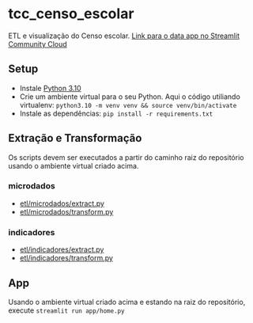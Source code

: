 # tcc_censo_escolar

ETL e visualização do Censo escolar. [Link para o data app no Streamlit Community Cloud](https://censo-escolar.streamlit.app/)

## Setup

- Instale [Python 3.10](https://www.python.org/downloads/)
- Crie um ambiente virtual para o seu Python. Aqui o código utiliando virtualenv:
```python3.10 -m venv venv && source venv/bin/activate```
- Instale as dependências:
```pip install -r requirements.txt```

## Extração e Transformação

Os scripts devem ser executados a partir do caminho raiz do repositório usando
o ambiente virtual criado acima.

### microdados
- [etl/microdados/extract.py](etl/microdados/extract.py)
- [etl/microdados/transform.py](etl/microdados/transform.py)

### indicadores
- [etl/indicadores/extract.py](etl/indicadores/extract.py)
- [etl/indicadores/transform.py](etl/indicadores/transform.py)


## App

Usando o ambiente virtual criado acima e estando na raiz do repositório, execute
```streamlit run app/home.py```




